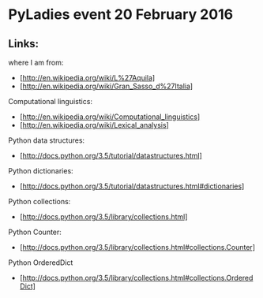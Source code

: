 # PyLadies event 20 February 2016

## Links:

where I am from:
* [http://en.wikipedia.org/wiki/L%27Aquila]
* [http://en.wikipedia.org/wiki/Gran_Sasso_d%27Italia]

Computational linguistics:
* [http://en.wikipedia.org/wiki/Computational_linguistics]
* [http://en.wikipedia.org/wiki/Lexical_analysis]

Python data structures:
* [http://docs.python.org/3.5/tutorial/datastructures.html]

Python dictionaries:
* [http://docs.python.org/3.5/tutorial/datastructures.html#dictionaries]

Python collections:
* [http://docs.python.org/3.5/library/collections.html]

Python Counter:
* [http://docs.python.org/3.5/library/collections.html#collections.Counter]

Python OrderedDict
* [http://docs.python.org/3.5/library/collections.html#collections.OrderedDict]
